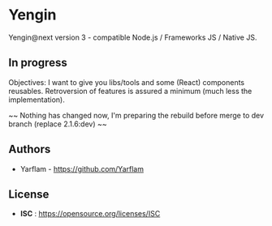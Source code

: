 # Yengin

Yengin@next version 3 - compatible Node.js / Frameworks JS / Native JS.

## In progress

Objectives: I want to give you libs/tools and some (React) components reusables. Retroversion of features is assured a minimum (much less the implementation).

~~ Nothing has changed now, I'm preparing the rebuild before merge to dev branch (replace 2.1.6:dev) ~~

## Authors

-   Yarflam - https://github.com/Yarflam

## License

-   **ISC** : https://opensource.org/licenses/ISC
